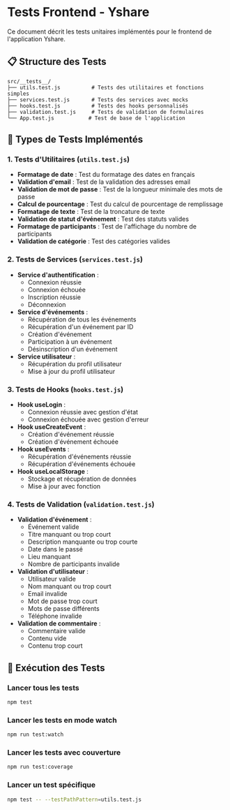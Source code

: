# Tests Frontend - Yshare

Ce document décrit les tests unitaires implémentés pour le frontend de l'application Yshare.

## 📋 Structure des Tests

```
src/__tests__/
├── utils.test.js          # Tests des utilitaires et fonctions simples
├── services.test.js       # Tests des services avec mocks
├── hooks.test.js          # Tests des hooks personnalisés
├── validation.test.js     # Tests de validation de formulaires
└── App.test.js           # Test de base de l'application
```

## 🧪 Types de Tests Implémentés

### 1. Tests d'Utilitaires (`utils.test.js`)
- **Formatage de date** : Test du formatage des dates en français
- **Validation d'email** : Test de la validation des adresses email
- **Validation de mot de passe** : Test de la longueur minimale des mots de passe
- **Calcul de pourcentage** : Test du calcul de pourcentage de remplissage
- **Formatage de texte** : Test de la troncature de texte
- **Validation de statut d'événement** : Test des statuts valides
- **Formatage de participants** : Test de l'affichage du nombre de participants
- **Validation de catégorie** : Test des catégories valides

### 2. Tests de Services (`services.test.js`)
- **Service d'authentification** :
  - Connexion réussie
  - Connexion échouée
  - Inscription réussie
  - Déconnexion
- **Service d'événements** :
  - Récupération de tous les événements
  - Récupération d'un événement par ID
  - Création d'événement
  - Participation à un événement
  - Désinscription d'un événement
- **Service utilisateur** :
  - Récupération du profil utilisateur
  - Mise à jour du profil utilisateur

### 3. Tests de Hooks (`hooks.test.js`)
- **Hook useLogin** :
  - Connexion réussie avec gestion d'état
  - Connexion échouée avec gestion d'erreur
- **Hook useCreateEvent** :
  - Création d'événement réussie
  - Création d'événement échouée
- **Hook useEvents** :
  - Récupération d'événements réussie
  - Récupération d'événements échouée
- **Hook useLocalStorage** :
  - Stockage et récupération de données
  - Mise à jour avec fonction

### 4. Tests de Validation (`validation.test.js`)
- **Validation d'événement** :
  - Événement valide
  - Titre manquant ou trop court
  - Description manquante ou trop courte
  - Date dans le passé
  - Lieu manquant
  - Nombre de participants invalide
- **Validation d'utilisateur** :
  - Utilisateur valide
  - Nom manquant ou trop court
  - Email invalide
  - Mot de passe trop court
  - Mots de passe différents
  - Téléphone invalide
- **Validation de commentaire** :
  - Commentaire valide
  - Contenu vide
  - Contenu trop court

## 🚀 Exécution des Tests

### Lancer tous les tests
```bash
npm test
```

### Lancer les tests en mode watch
```bash
npm run test:watch
```

### Lancer les tests avec couverture
```bash
npm run test:coverage
```

### Lancer un test spécifique
```bash
npm test -- --testPathPattern=utils.test.js
```